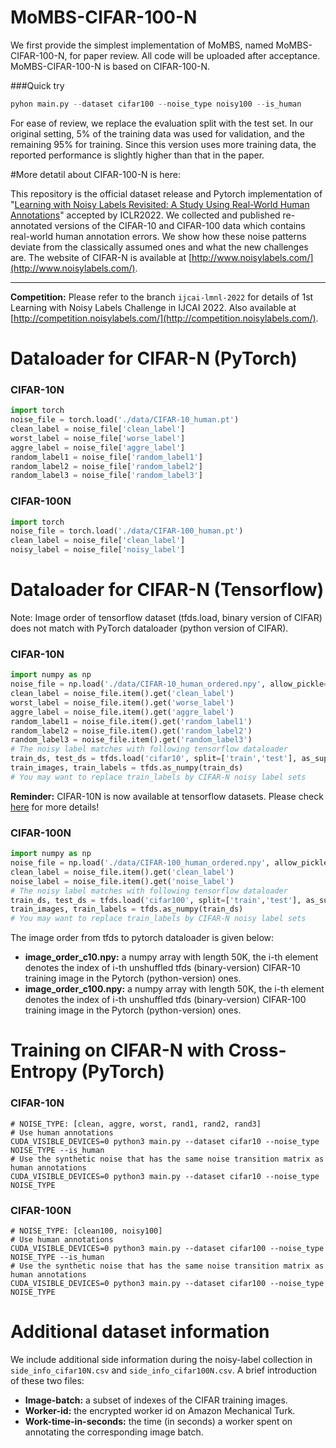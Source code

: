 # MoMBS-CIFAR-100-N 
We first provide the simplest implementation of MoMBS, named MoMBS-CIFAR-100-N, for paper review. All code will be uploaded after acceptance.
MoMBS-CIFAR-100-N is based on CIFAR-100-N.

###Quick try
```python
pyhon main.py --dataset cifar100 --noise_type noisy100 --is_human 
```

For ease of review, we replace the evaluation split with the test set. In our original setting, 5% of the training data was used for validation, and the remaining 95% for training. Since this version uses more training data, the reported performance is slightly higher than that in the paper. 


#More detatil about CIFAR-100-N is here:


This repository is the official dataset release and Pytorch implementation of "[Learning with Noisy Labels Revisited: A Study Using Real-World Human Annotations](https://openreview.net/forum?id=TBWA6PLJZQm&referrer=%5BAuthor%20Console%5D(%2Fgroup%3Fid%3DICLR.cc%2F2022%2FConference%2FAuthors%23your-submissions))" accepted by ICLR2022. We collected and published re-annotated versions of the CIFAR-10 and CIFAR-100 data which contains real-world human annotation errors. We show how these noise patterns deviate from the classically assumed ones and what the new challenges are. The website of CIFAR-N is available at [http://www.noisylabels.com/](http://www.noisylabels.com/).

----------------

**Competition:** Please refer to the branch `ijcai-lmnl-2022` for details of 1st Learning with Noisy Labels Challenge in IJCAI 2022. Also available at [http://competition.noisylabels.com/](http://competition.noisylabels.com/).

# Dataloader for CIFAR-N (PyTorch)

### CIFAR-10N 
```python
import torch
noise_file = torch.load('./data/CIFAR-10_human.pt')
clean_label = noise_file['clean_label']
worst_label = noise_file['worse_label']
aggre_label = noise_file['aggre_label']
random_label1 = noise_file['random_label1']
random_label2 = noise_file['random_label2']
random_label3 = noise_file['random_label3']
```

### CIFAR-100N 
```python
import torch
noise_file = torch.load('./data/CIFAR-100_human.pt')
clean_label = noise_file['clean_label']
noisy_label = noise_file['noisy_label']
```

# Dataloader for CIFAR-N (Tensorflow)

Note: Image order of tensorflow dataset (tfds.load, binary version of CIFAR) does not match with PyTorch dataloader (python version of CIFAR).

### CIFAR-10N 
```python
import numpy as np
noise_file = np.load('./data/CIFAR-10_human_ordered.npy', allow_pickle=True)
clean_label = noise_file.item().get('clean_label')
worst_label = noise_file.item().get('worse_label')
aggre_label = noise_file.item().get('aggre_label')
random_label1 = noise_file.item().get('random_label1')
random_label2 = noise_file.item().get('random_label2')
random_label3 = noise_file.item().get('random_label3')
# The noisy label matches with following tensorflow dataloader
train_ds, test_ds = tfds.load('cifar10', split=['train','test'], as_supervised=True, batch_size = -1)
train_images, train_labels = tfds.as_numpy(train_ds) 
# You may want to replace train_labels by CIFAR-N noisy label sets
```

**Reminder:** CIFAR-10N is now available at tensorflow datasets. Please check [here](https://www.tensorflow.org/datasets/catalog/cifar10_n) for more details!

### CIFAR-100N 
```python
import numpy as np
noise_file = np.load('./data/CIFAR-100_human_ordered.npy', allow_pickle=True)
clean_label = noise_file.item().get('clean_label')
noise_label = noise_file.item().get('noise_label')
# The noisy label matches with following tensorflow dataloader
train_ds, test_ds = tfds.load('cifar100', split=['train','test'], as_supervised=True, batch_size = -1)
train_images, train_labels = tfds.as_numpy(train_ds) 
# You may want to replace train_labels by CIFAR-N noisy label sets
```

The image order from tfds to pytorch dataloader is given below:
- **image_order_c10.npy:** a numpy array with length 50K, the i-th element denotes the index of i-th unshuffled tfds (binary-version) CIFAR-10 training image in the Pytorch (python-version) ones.
- **image_order_c100.npy:** a numpy array with length 50K, the i-th element denotes the index of i-th unshuffled tfds (binary-version) CIFAR-100 training image in the Pytorch (python-version) ones.


# Training on CIFAR-N with Cross-Entropy (PyTorch)
### CIFAR-10N 
```shell
# NOISE_TYPE: [clean, aggre, worst, rand1, rand2, rand3]
# Use human annotations
CUDA_VISIBLE_DEVICES=0 python3 main.py --dataset cifar10 --noise_type NOISE_TYPE --is_human
# Use the synthetic noise that has the same noise transition matrix as human annotations
CUDA_VISIBLE_DEVICES=0 python3 main.py --dataset cifar10 --noise_type NOISE_TYPE
```

### CIFAR-100N 
```shell
# NOISE_TYPE: [clean100, noisy100]
# Use human annotations
CUDA_VISIBLE_DEVICES=0 python3 main.py --dataset cifar100 --noise_type NOISE_TYPE --is_human
# Use the synthetic noise that has the same noise transition matrix as human annotations
CUDA_VISIBLE_DEVICES=0 python3 main.py --dataset cifar100 --noise_type NOISE_TYPE
```

# Additional dataset information
We include additional side information during the noisy-label collection in <code>side_info_cifar10N.csv</code> and <code>side_info_cifar100N.csv</code>.
A brief introduction of these two files:
- **Image-batch:** a subset of indexes of the CIFAR training images.
- **Worker-id:** the encrypted worker id on Amazon Mechanical Turk.
- **Work-time-in-seconds:** the time (in seconds) a worker spent on annotating the corresponding image batch.
